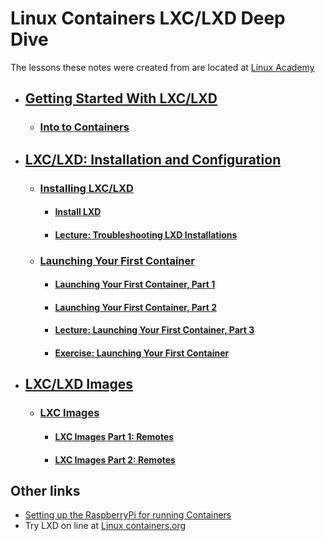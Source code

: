 # Linux Containers LXC/LXD Deep Dive
The lessons these notes were created from are located at [Linux Academy](https://linuxacademy.com/course/lxc-containers-essentials/)

- ## [Getting Started With LXC/LXD](/GettingStarted.md)
  - ### [Into to Containers](/GettingStarted.md#into-to-containers)
- ## [LXC/LXD: Installation and Configuration](/GettingStarted.md)
  - ### [Installing LXC/LXD](/LxcLxdInstallConfig.md#installing-lxclxd)
    -  #### [Install LXD](/LxcLxdInstallConfig.md#install-lxd)
    -  #### [Lecture: Troubleshooting LXD Installations](/LxcLxdInstallConfig.md#lecture-troubleshooting-lxd-installations)
  -  ### [Launching Your First Container](/LxcLxdInstallConfig.md#launching-your-first-container)
       - #### [Launching Your First Container, Part 1](/LxcLxdInstallConfig.md#launching-your-first-container-part-1)
       - #### [Launching Your First Container, Part 2](/LxcLxdInstallConfig.md#launching-your-first-container-part-2)
     - #### [Lecture: Launching Your First Container, Part 3](/LxcLxdInstallConfig.md#lecture-launching-your-first-container-part-3)
     - #### [Exercise: Launching Your First Container](/LxcLxdInstallConfig.md#exercise-launching-your-first-container)
- ## [LXC/LXD Images](/lxdLxcImage#lxclxd-images)
  - ### [LXC Images](/lxdLxcImages#lxc-images)
    - #### [LXC Images Part 1: Remotes](/lxdLxcImages#lxc-images-part-1-remotes)
    - #### [LXC Images Part 2: Remotes](/lxdLxcImages#lxc-images-part-2-remotes)

## Other links
- [Setting up the RaspberryPi for running Containers](/RaspberryPi_Setup.md)
- Try LXD on line at [Linux containers.org](https://linuxcontainers.org/lxd/try-it/)